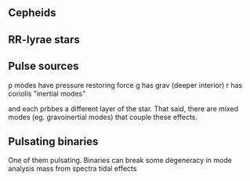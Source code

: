 ## Cepheids


## RR-lyrae stars


## Pulse sources
p modes have pressure restoring force
g has grav (deeper interior)
r has coriolis "inertial modes"

and each prbbes a different layer of the star. That said, there are mixed modes (eg. gravoinertial modes) that couple these effects.


## Pulsating binaries
One of them pulsating. Binaries can break some degeneracy in mode analysis
mass from spectra
tidal effects